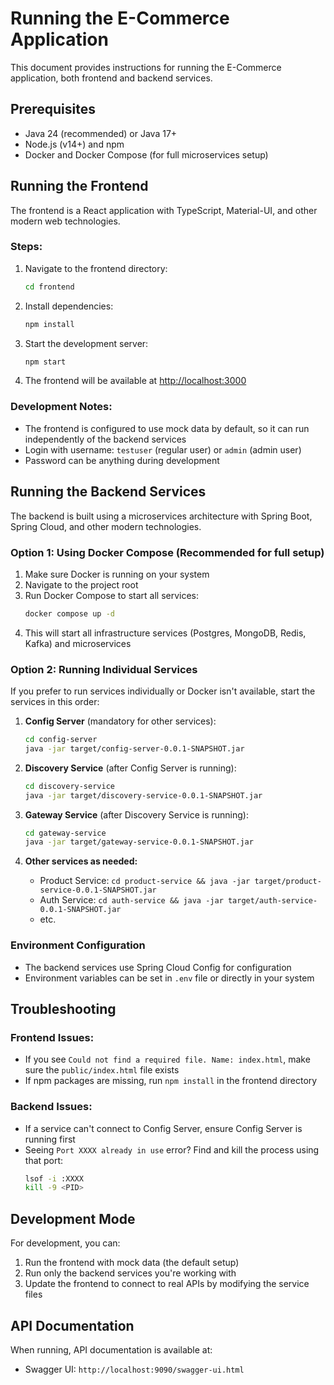 # Running the E-Commerce Application

This document provides instructions for running the E-Commerce application, both frontend and backend services.

## Prerequisites

- Java 24 (recommended) or Java 17+
- Node.js (v14+) and npm
- Docker and Docker Compose (for full microservices setup)

## Running the Frontend

The frontend is a React application with TypeScript, Material-UI, and other modern web technologies.

### Steps:

1. Navigate to the frontend directory:
   ```bash
   cd frontend
   ```

2. Install dependencies:
   ```bash
   npm install
   ```

3. Start the development server:
   ```bash
   npm start
   ```

4. The frontend will be available at [http://localhost:3000](http://localhost:3000)

### Development Notes:

- The frontend is configured to use mock data by default, so it can run independently of the backend services
- Login with username: `testuser` (regular user) or `admin` (admin user)
- Password can be anything during development

## Running the Backend Services

The backend is built using a microservices architecture with Spring Boot, Spring Cloud, and other modern technologies.

### Option 1: Using Docker Compose (Recommended for full setup)

1. Make sure Docker is running on your system
2. Navigate to the project root
3. Run Docker Compose to start all services:
   ```bash
   docker compose up -d
   ```
4. This will start all infrastructure services (Postgres, MongoDB, Redis, Kafka) and microservices

### Option 2: Running Individual Services

If you prefer to run services individually or Docker isn't available, start the services in this order:

1. **Config Server** (mandatory for other services):
   ```bash
   cd config-server
   java -jar target/config-server-0.0.1-SNAPSHOT.jar
   ```

2. **Discovery Service** (after Config Server is running):
   ```bash
   cd discovery-service
   java -jar target/discovery-service-0.0.1-SNAPSHOT.jar
   ```

3. **Gateway Service** (after Discovery Service is running):
   ```bash
   cd gateway-service
   java -jar target/gateway-service-0.0.1-SNAPSHOT.jar
   ```

4. **Other services as needed:**
   - Product Service: `cd product-service && java -jar target/product-service-0.0.1-SNAPSHOT.jar`
   - Auth Service: `cd auth-service && java -jar target/auth-service-0.0.1-SNAPSHOT.jar`
   - etc.

### Environment Configuration

- The backend services use Spring Cloud Config for configuration
- Environment variables can be set in `.env` file or directly in your system

## Troubleshooting

### Frontend Issues:

- If you see `Could not find a required file. Name: index.html`, make sure the `public/index.html` file exists
- If npm packages are missing, run `npm install` in the frontend directory

### Backend Issues:

- If a service can't connect to Config Server, ensure Config Server is running first
- Seeing `Port XXXX already in use` error? Find and kill the process using that port:
  ```bash
  lsof -i :XXXX
  kill -9 <PID>
  ```

## Development Mode

For development, you can:

1. Run the frontend with mock data (the default setup)
2. Run only the backend services you're working with
3. Update the frontend to connect to real APIs by modifying the service files

## API Documentation

When running, API documentation is available at:
- Swagger UI: `http://localhost:9090/swagger-ui.html` 